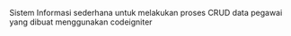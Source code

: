 Sistem Informasi sederhana untuk melakukan proses CRUD data pegawai yang dibuat menggunakan codeigniter
